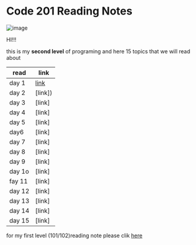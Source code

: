 # Code 201 Reading Notes # 

![image](https://cdn.tiempodev.com/wp-content/uploads/2021/04/19102610/software-development-project-approval-01.png)


HI!!!

this is my **second level** of programing 
and here 15 topics that we will read about 


| read        | link        |
| ----------- | ----------- |
|   day 1  | [link](class-01.md)  |
|  day 2 |[link])     |
|  day 3 |[link]    |
|  day 4 |[link]    |
|  day 5 |[link]    |
|  day6 |[link]    |
|  day 7 |[link]  |
|  day 8 |[link]   |
|   day 9|[link]    |
|  day 1o |[link]    |
|  fay 11 |[link]    |
|  day 12 |[link]    |
|  day 13 |[link]   |
|  day 14 |[link]     |
|  day 15 |[link]     |





for my first level (101/102)reading note 
please clik [here](README.md)


